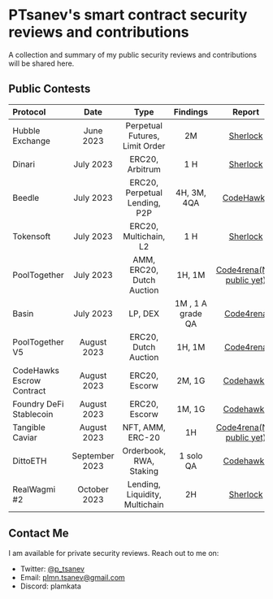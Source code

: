 # PTsanev's smart contract security reviews and contributions
A collection and summary of my public security reviews and contributions will be shared here.

## Public Contests
| Protocol           | Date       | Type                | Findings             | Report      |
| :----------------- | :---------:| :-----------------: | :------------------: | :---------: |
| Hubble Exchange        |  June 2023 |  Perpetual Futures, Limit Order  |  2M  | [Sherlock](https://audits.sherlock.xyz/contests/72/report)  |
| Dinari        |  July 2023  |  ERC20, Arbitrum   |  1 H           | [Sherlock](https://audits.sherlock.xyz/contests/98/report)   |
| Beedle        |  July 2023  |  ERC20, Perpetual Lending, P2P   |  4H, 3M, 4QA | [CodeHawks](https://www.codehawks.com/report/clkbo1fa20009jr08nyyf9wbx)   |
| Tokensoft        |  July 2023  |  ERC20, Multichain, L2   |  1 H           | [Sherlock](https://audits.sherlock.xyz/contests/100/report)   |
| PoolTogether        |  July 2023  |  AMM, ERC20, Dutch Auction   |  1H, 1M           | [Code4rena(Not public yet)]()   |
| Basin        |  July 2023  |  LP, DEX   |  1M , 1 A grade QA            | [Code4rena](https://code4rena.com/reports/2023-07-basin)   |
| PoolTogether V5        |  August 2023  |  ERC20, Dutch Auction   |  1H, 1M           | [Code4rena](https://code4rena.com/reports/2023-08-pooltogether)   |
| CodeHawks Escrow Contract        |  August 2023  |  ERC20, Escorw   |  2M, 1G           | [Codehawks](https://www.codehawks.com/report/cljyfxlc40003jq082s0wemya)   |
| Foundry DeFi Stablecoin        |  August 2023  |  ERC20, Escorw   |  1M, 1G           | [Codehawks](https://www.codehawks.com/report/cljx3b9390009liqwuedkn0m0)   |
| Tangible Caviar       |  August 2023  |  NFT, AMM, ERC-20   |  1H         | [Code4rena(Not public yet)]()   |
| DittoETH       |  September 2023  |  Orderbook, RWA, Staking   |  1 solo QA         | [Codehawks](https://www.codehawks.com/report/clm871gl00001mp081mzjdlwc)   |
| RealWagmi #2       |  October 2023  |  Lending, Liquidity, Multichain   |  2H         | [Sherlock](https://audits.sherlock.xyz/contests/118/report)   |



## Contact Me
I am available for private security reviews. Reach out to me on:
  - Twitter: [@p_tsanev](https://twitter.com/p_tsanev)
  - Email: plmn.tsanev@gmail.com
  - Discord: plamkata
